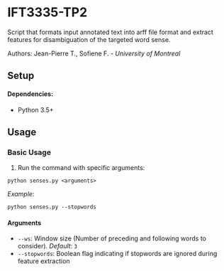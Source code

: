 # IFT3335-TP2

Script that formats input annotated text into arff file format and extract features for disambiguation of the targeted word sense.

Authors: Jean-Pierre T., Sofiene F. *- University of Montreal*

## Setup
#### Dependencies:
* Python 3.5+

## Usage
### Basic Usage

1. Run the command with specific arguments:
```
python senses.py <arguments>
```
*Example*:
```
python senses.py --stopwords
```

#### Arguments
* `--ws`: Window size (Number of preceding and following words to consider). *Default*: `3`
* `--stopwords`: Boolean flag indicating if stopwords are ignored during feature extraction